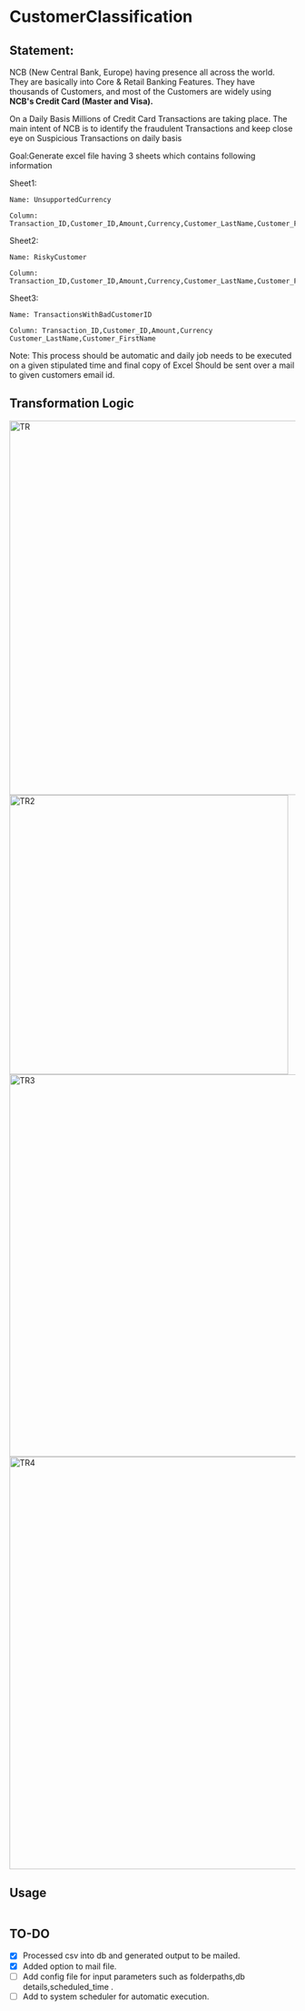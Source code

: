 
# **CustomerClassification**

## Statement:

NCB (New Central Bank, Europe) having presence all across the world. 
They are basically into Core & Retail Banking Features. 
They have thousands of Customers, and most of the Customers are widely using **NCB's Credit Card (Master and Visa).**

On a Daily Basis Millions of Credit Card Transactions are taking place.
The main intent of NCB is to identify the fraudulent Transactions and keep close eye on 
Suspicious Transactions on daily basis


Goal:Generate excel file having 3 sheets which contains following information


Sheet1:
```
Name: UnsupportedCurrency

Column: Transaction_ID,Customer_ID,Amount,Currency,Customer_LastName,Customer_FirstName

```


Sheet2:
```
Name: RiskyCustomer

Column: Transaction_ID,Customer_ID,Amount,Currency,Customer_LastName,Customer_FirstName
```

Sheet3:
```
Name: TransactionsWithBadCustomerID

Column: Transaction_ID,Customer_ID,Amount,Currency Customer_LastName,Customer_FirstName
```
Note: This process should be automatic and daily job needs to be executed on a given stipulated time and final copy of Excel Should be sent over a mail to given customers email id.

## Transformation Logic

 <img width="658" alt="TR" src="https://user-images.githubusercontent.com/42655809/120060977-8d0d4e00-c078-11eb-8ba3-8ff5a7ace822.png">
 <img width="491" alt="TR2" src="https://user-images.githubusercontent.com/42655809/120060743-1d4a9380-c077-11eb-9d1c-94255a9d976f.png">
 <img width="672" alt="TR3" src="https://user-images.githubusercontent.com/42655809/120060779-4cf99b80-c077-11eb-8e7a-5e2b9e8027e7.png">
 <img width="725" alt="TR4" src="https://user-images.githubusercontent.com/42655809/120060767-3c492580-c077-11eb-94d2-b443ce398863.png"> 

## Usage
```
```
## TO-DO
- [x] Processed csv into db and generated output to be mailed.
- [x] Added option to mail file.
- [ ] Add config file for input parameters such as folderpaths,db details,scheduled_time .
- [ ] Add to system scheduler for automatic execution.
